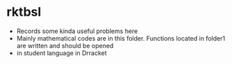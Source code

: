 # rktbsl
<ul>
<li>Records some kinda useful problems here</li>
<li>Mainly mathematical codes are in this folder. Functions located in folder1 are written and should be opened</li>
<li>in student language in Drracket</li>
</ul>

